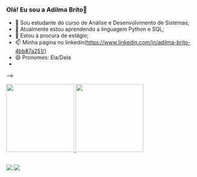 ### Olá! Eu sou a Adilma Brito👋



- 🔭 Sou estudante do curso de Análise e Desenvolvimento de Sistemas;
- 🌱 Atualmente estou aprendendo a linguagem Python e SQL;
- 👯 Estou à procura de estágio;
- 📫 Minha página no linkedin(https://www.linkedin.com/in/adilma-brito-4bb87a251/)
- 😄 Pronomes: Ela/Dela
- 
-->
<div>
  <a href="https://github.com/Adilmabbrito">
    <img height="180em" src="https://github-readme-stats.vercel.app/api?username=adilmabbrito&show_icons=true&theme=dracula&include_all_commits=true&count_private=true"/>
    <img height="180em" src="https://github-readme-stats.vercel.app/api/top-langs/?username=adilmabbrito&layout=compact&langs_count=16&theme=dracula"/>
    </div>
  
  ##
  
  <div>
   <a href="https://instagram.com/adilma_bbrito" target="_blank"><img src="https://img.shields.io/badge/-Instagram-%23E4405F?style=for-the-badge&logo=instagram&logoColor=white"target="blank"></a>
   <a href="https://www.linkedin.com/in/adilma-brito-4bb87a251" target="_blank"><img src="https://img.shields.io/badge/-LinkedIn-%230077B5?style=for-the-badge&logo=linkedin&logoColor=white" target="_blank"></a> 
    
  </div>
    

